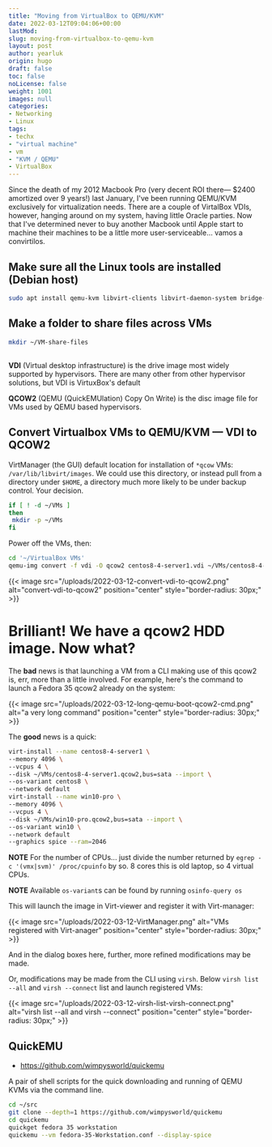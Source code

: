 ```yaml
---
title: "Moving from VirtualBox to QEMU/KVM"
date: 2022-03-12T09:04:06+00:00
lastMod:
slug: moving-from-virtualbox-to-qemu-kvm
layout: post
author: yearluk
origin: hugo
draft: false
toc: false
noLicense: false
weight: 1001
images: null
categories:
- Networking
- Linux
tags:
- techx
- "virtual machine"
- vm
- "KVM / QEMU"
- VirtualBox
---
```


Since the death of my 2012 Macbook Pro (very decent ROI there— $2400 amortized over 9 years!) last January, I've been running QEMU/KVM exclusively for virtualization needs. There are a couple of VirtalBox VDIs, however, hanging around on my system, having little Oracle parties. Now that I've determined never to buy another Macbook until Apple start to machine their machines to be a little more user-serviceable… vamos a convirtilos.

## Make sure all the Linux tools are installed (Debian host)

```bash
sudo apt install qemu-kvm libvirt-clients libvirt-daemon-system bridge-utils virt-manager spice-client-gtk
```

## Make a folder to share files across VMs

```bash
mkdir ~/VM-share-files
```

##   #########################################

**VDI** (Virtual desktop infrastructure) is the drive image most widely supported by hypervisors. There are many other from other  hypervisor solutions, but VDI is VirtuxBox's default

**QCOW2** (QEMU (QuickEMUlation) Copy On Write) is the disc image file for VMs used by QEMU based hypervisors.

## Convert Virtualbox VMs to QEMU/KVM — VDI to QCOW2

VirtManager (the GUI) default location for installation of `*qcow` VMs: `/var/lib/libvirt/images`. We could use this directory, or instead pull from a directory under `$HOME`, a directory much more likely to be under backup control. Your decision.

```bash
if [ ! -d ~/VMs ]
then
 mkdir -p ~/VMs
fi
```

Power off the VMs, then:

```bash
cd '~/VirtualBox VMs'
qemu-img convert -f vdi -O qcow2 centos8-4-server1.vdi ~/VMs/centos8-4-server1.qcow2
```

{{< image src="/uploads/2022-03-12-convert-vdi-to-qcow2.png" alt="convert-vdi-to-qcow2" position="center" style="border-radius: 30px;" >}}

# Brilliant! We have a qcow2 HDD image. Now what?

The **bad** news is that launching a VM from a CLI making use of this qcow2 is, err, more than a little involved. For example, here's the command to launch a Fedora 35 qcow2 already on the system:

{{< image src="/uploads/2022-03-12-long-qemu-boot-qcow2-cmd.png" alt="a very long command" position="center" style="border-radius: 30px;" >}}

The **good** news is a quick:

```bash
virt-install --name centos8-4-server1 \
--memory 4096 \
--vcpus 4 \
--disk ~/VMs/centos8-4-server1.qcow2,bus=sata --import \
--os-variant centos8 \
--network default
virt-install --name win10-pro \
--memory 4096 \
--vcpus 4 \
--disk ~/VMs/win10-pro.qcow2,bus=sata --import \
--os-variant win10 \
--network default
--graphics spice --ram=2046
```

**NOTE** For the number of CPUs... just divide the number returned by `egrep -c '(vmx|svm)' /proc/cpuinfo` by so. 8 cores this is old laptop, so 4 virtual CPUs.

**NOTE** Available `os-variant`s can be found by running `osinfo-query os`

This will launch the image in Virt-viewer and register it with Virt-manager:

{{< image src="/uploads/2022-03-12-VirtManager.png" alt="VMs registered with Virt-anager" position="center" style="border-radius: 30px;" >}}

And in the dialog boxes here, further, more refined modifications may be made.

Or, modifications may be made from the CLI using `virsh`. Below `virsh list --all` and `virsh --connect` list and launch registered VMs:

{{< image src="/uploads/2022-03-12-virsh-list-virsh-connect.png" alt="virsh list --all and virsh --connect" position="center" style="border-radius: 30px;" >}}

## QuickEMU

- <https://github.com/wimpysworld/quickemu>

A pair of shell scripts for the quick downloading and running of QEMU KVMs via the command line.

```bash
cd ~/src
git clone --depth=1 https://github.com/wimpysworld/quickemu
cd quickemu
quickget fedora 35 workstation
quickemu --vm fedora-35-Workstation.conf --display-spice
```
